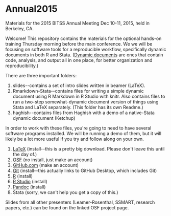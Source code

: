 # Annual2015
Materials for the 2015 BITSS Annual Meeting Dec 10-11, 2015, held in Berkeley, CA.

Welcome! This repository contains the materials for the optional hands-on training Thursday morning before the main conference. We we will be focusing on software tools for a reproducible workflow, specifically dynamic documents in both R and Stata. ([Dynamic documents](http://rmarkdown.rstudio.com/) are ones that contain code, analysis, and output all in one place, for better organization and reproducibility.)

There are three important folders:

1. slides--contains a set of intro slides written in beamer (LaTeX).
2. Rmarkdown-Stata--contains files for writing a simple dynamic document using R Markdown in R Studio with knitr. Also contains files to run a two-step somewhat-dynamic document version of things using Stata and LaTeX separately. (This folder has its own Readme.)
3. haghish--contains files from Haghish with a demo of a native-Stata dynamic document (Ketchup)

In order to work with these files, you're going to need to have several software programs installed. We will be running a demo of them, but it will likely be a lot more useful if you try and follow along on your own.

1. [LaTeX](https://latex-project.org/ftp.html) (install--this is a pretty big download. Please don't leave this until the day of.)
2. [OSF](http://osf.io) (no install, just make an account)
3. [GitHub.com](http://github.com) (make an account)
4. [Git](https://desktop.github.com/) (install--this actually links to GitHub Desktop, which includes Git)
5. [R](https://www.r-project.org/) (install)
6. [R Studio](https://www.rstudio.com/products/RStudio/) (install)
7. [Pandoc](http://pandoc.org/installing.html) (install)
8. Stata (sorry, we can't help you get a copy of this.)

Slides from all other presenters (Leamer-Rosenthal, SSMART, research papers, etc.) can be found on the linked OSF project page.
